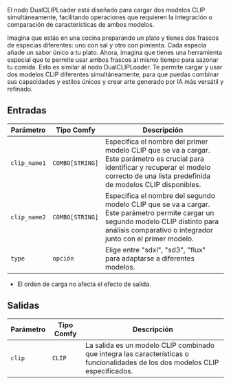 El nodo DualCLIPLoader está diseñado para cargar dos modelos CLIP simultáneamente, facilitando operaciones que requieren la integración o comparación de características de ambos modelos.

Imagina que estás en una cocina preparando un plato y tienes dos frascos de especias diferentes: uno con sal y otro con pimienta. Cada especia añade un sabor único a tu plato. Ahora, imagina que tienes una herramienta especial que te permite usar ambos frascos al mismo tiempo para sazonar tu comida. Esto es similar al nodo DualCLIPLoader. Te permite cargar y usar dos modelos CLIP diferentes simultáneamente, para que puedas combinar sus capacidades y estilos únicos y crear arte generado por IA más versátil y refinado.

## Entradas

| Parámetro    | Tipo Comfy   | Descripción |
|--------------|--------------|-------------|
| `clip_name1` | `COMBO[STRING]` | Especifica el nombre del primer modelo CLIP que se va a cargar. Este parámetro es crucial para identificar y recuperar el modelo correcto de una lista predefinida de modelos CLIP disponibles. |
| `clip_name2` | `COMBO[STRING]` | Especifica el nombre del segundo modelo CLIP que se va a cargar. Este parámetro permite cargar un segundo modelo CLIP distinto para análisis comparativo o integrador junto con el primer modelo. |
| `type`       | `opción`     | Elige entre "sdxl", "sd3", "flux" para adaptarse a diferentes modelos. |

* El orden de carga no afecta el efecto de salida.

## Salidas

| Parámetro | Tipo Comfy  | Descripción |
|-----------|-------------|-------------|
| `clip`    | `CLIP`      | La salida es un modelo CLIP combinado que integra las características o funcionalidades de los dos modelos CLIP especificados. |
